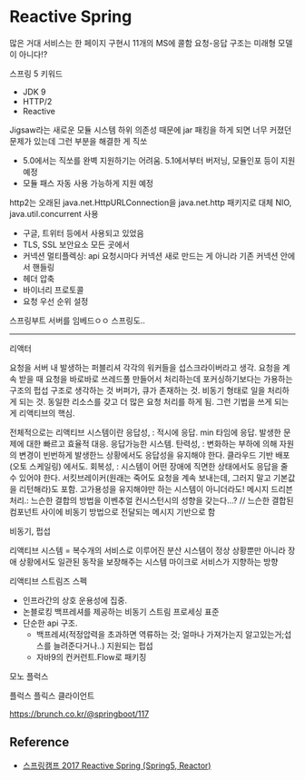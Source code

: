 # Reactive Spring

많은 거대 서비스는 한 페이지 구현시 11개의 MS에 콜함
요청-응답 구조는 미래형 모델이 아니다!?

스프링 5 키워드
- JDK 9
- HTTP/2
- Reactive

Jigsaw라는 새로운 모듈 시스템
하위 의존성 때문에 jar 패킹을 하게 되면 너무 커졌던 문제가 있는데
그런 부분을 해결한 게 직쏘
- 5.0에서는 직쏘를 완벽 지원하기는 어려움. 5.1에서부터 버저닝, 모듈인포 등이 지원 예정
- 모듈 패스 자동 사용 가능하게 지원 예정

http2는 오래된 java.net.HttpURLConnection을 java.net.http 패키지로 대체
NIO, java.util.concurrent 사용
- 구글, 트위터 등에서 사용되고 있었음
- TLS, SSL 보안요소 모든 곳에서
- 커넥션 멀티플렉싱: api 요청시마다 커넥션 새로 만드는 게 아니라 기존 커넥션 안에서 핸들링
- 헤더 압축
- 바이너리 프로토콜
- 요청 우선 순위 설정

스프링부트
서버를 임베드ㅇㅇ
스프링도..

---

리액터

요청을 서버 내 발생하는 퍼블리셔
각각의 워커들을 섭스크라이버라고 생각.
요청을 계속 받을 때 요청을 바로바로 쓰레드풀 만들어서 처리하는데 포커싱하기보다는 가용하는 구조의 펍섭 구조로 생각하는 것
버퍼가, 큐가 존재하는 것.
비동기 형태로 일을 처리하게 되는 것.
동일한 리소스를 갖고 더 많은 요청 처리를 하게 됨. 그런 기법을 쓰게 되는 게 리액티브의 핵심.

전체적으로는 리액티브 시스템이란
응답성, : 적시에 응답. min 타임에 응답. 발생한 문제에 대한 빠르고 효율적 대응. 응답가능한 시스템.
탄력성, : 변화하는 부하에 의해 자원의 변경이 빈번하게 발생한느 상황에서도 응답성을 유지해야 한다. 클라우드 기반 배포 (오토 스케일링) 에서도.
회복성, : 시스템이 어떤 장애에 직면한 상태에서도 응답을 줄 수 있어야 한다. 서킷브레이커(원래는 죽어도 요청을 계속 보내는데, 그러지 말고 기본값을 리턴해라)도 포함. 고가용성을 유지해야만 하는 시스템이 아니더라도!
메시지 드리븐 처리.: 느슨한 결합의 방법을 이벤추얼 컨시스턴시의 성향을 갖는다...? // 느슨한 결합된 컴포넌트 사이에 비동기 방법으로 전달되는 메시지 기반으로 함

비동기, 펍섭

리액티브 시스템 = 복수개의 서비스로 이루어진 분산 시스템이 정상 상황뿐만 아니라 장애 상황에서도 일관된 동작을 보장해주는 시스템
마이크로 서비스가 지향하는 방향

리액티브 스트림즈 스펙
- 인프라간의 상호 운용성에 집중.
- 논블로킹 백프레셔를 제공하는 비동기 스트림 프로세싱 표준
- 단순한 api 구조. 
  - 백프레셔(적정압력을 초과하면 역류하는 것; 얼마나 가져가는지 알고있는거;섭스를 늘려준다거나..) 지원되는 펍섭
  - 자바9의 컨커런트.Flow로 패키징

모노 플럭스

플럭스 플릭스 클라이언트

https://brunch.co.kr/@springboot/117


## Reference
- [스프링캠프 2017 Reactive Spring (Spring5, Reactor)](https://www.youtube.com/watch?v=UIrwrW5A2co)